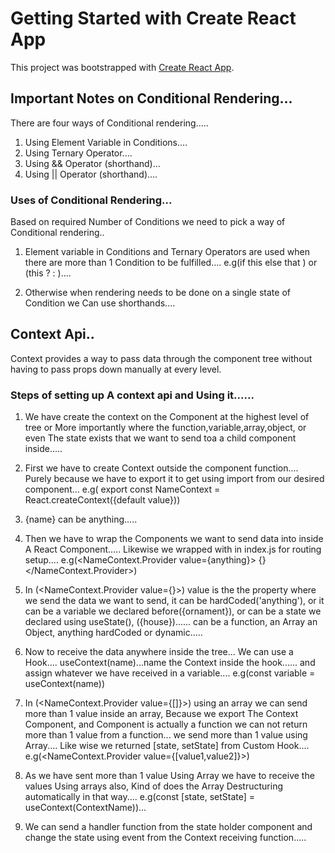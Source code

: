 # Getting Started with Create React App

This project was bootstrapped with [Create React App](https://github.com/facebook/create-react-app).

## Important Notes on Conditional Rendering...

There are four ways of Conditional rendering.....

1. Using Element Variable in Conditions....
2. Using Ternary Operator.... 
3. Using && Operator (shorthand)...
4. Using || Operator (shorthand)....


### Uses of Conditional Rendering...

Based on required Number of Conditions we need to pick a way of Conditional rendering..

1. Element variable in Conditions and Ternary Operators are used when there are more than 1 Condition to be fulfilled.... e.g(if this <btn1> else that <btn2>) or (this ? <btn1> : <btn2>)....

2. Otherwise when rendering needs to be done on a single state of Condition we Can use shorthands....


## Context Api..

Context provides a way to pass data through the component tree without having to pass props down manually at every level.

### Steps of setting up A context api and Using it......


1. We have create the context on the Component at the highest level of tree or More importantly where the function,variable,array,object, or even The  state exists that we want to send toa a child component inside.....

2. First we have to create Context outside the component function....  Purely because we have to export it to get using import from our desired component... 
e.g( export const NameContext = React.createContext({default value}))

3. {name} can be anything.....

4. Then we have to wrap the Components we want to send data into inside A React Component..... Likewise we wrapped <APP> with <BrowserRouter> in index.js for routing setup....
e.g(<NameContext.Provider value={anything}> {<childComponents>} </NameContext.Provider>)

5. In (<NameContext.Provider value={}>) value is the the property where we send the data we want to send, it can be hardCoded('anything'), or it can be a variable we declared before({ornament}), or can be a state we declared using useState(), ({house})...... can be a function, an Array an Object, anything hardCoded or dynamic.....

6. Now to receive the data anywhere inside the tree...  We can use a Hook.... useContext(name)...name the Context inside the hook...... and assign whatever we have received in a variable....
e.g(const variable = useContext(name))

7. In (<NameContext.Provider value={[]}>) using an array we can send more than 1 value inside an array, Because we export The Context Component, and Component is actually a function we can not return more than 1 value from a function... we send more than 1 value using Array.... Like wise we  returned [state, setState] from Custom Hook....
e.g(<NameContext.Provider  value={[value1,value2]}>)

8. As we have sent more than 1 value Using Array  we have to receive the values Using arrays also, Kind of does the Array Destructuring automatically in that way....
e.g(const [state, setState] = useContext(ContextName))...

9. We can send a handler function from the state holder component and change the state using event from the Context receiving function.....







